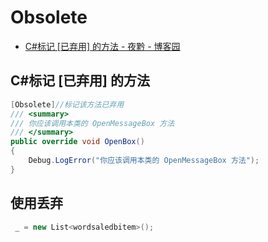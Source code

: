 # Obsolete

- [C#标记 [已弃用] 的方法 - 夜黔 - 博客园](https://www.cnblogs.com/Yukisora/p/8580314.html)

## C#标记 [已弃用] 的方法

```c#
[Obsolete]//标记该方法已弃用
/// <summary>
/// 你应该调用本类的 OpenMessageBox 方法
/// </summary>
public override void OpenBox()
{
    Debug.LogError("你应该调用本类的 OpenMessageBox 方法");
}
```

## 使用丢弃

```c#
 _ = new List<wordsaledbitem>();
```
